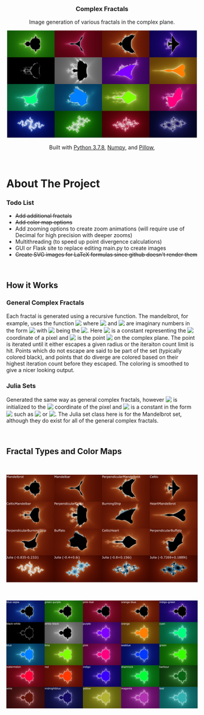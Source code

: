<!-- Project Header -->

<br />
<p align="center">

  <h3 align="center">Complex Fractals</h3>

  <p align="center">
    Image generation of various fractals in the complex plane.
    <!-- TODO: create some high rez images for an imgur gallery?
    <br />
    <a href="https://imgur.com/gallery/jqMogwz"><strong>4000x4000 Example Output Images »</strong></a>
    <br />
    TODO end -->
  </p>
</p>

<p align="center">
  <img src="Images\OutputExamples.png" alt="Line Examples" width="500">
</p>

<p align="center">Built with 
  <a href="https://www.python.org/downloads/release/python-378/">Python 3.7.8</a>, 
  <a href="https://numpy.org/">Numpy</a>, and
  <a href="https://pillow.readthedocs.io/en/stable/">Pillow</a>, 
</p>

<br>


# About The Project

### Todo List
- <del>Add additional fractals</del>
- <del>Add color map options</del>
- Add zooming options to create zoom animations (will require use of Decimal for high precision with deeper zooms)
- Multithreading (to speed up point divergence calculations)
- GUI or Flask site to replace editing main.py to create images
- <del>Create SVG images for LaTeX formulas since github doesn't render them</del>

<br>

## How it Works

### General Complex Fractals
Each fractal is generated using a recursive function. The mandelbrot, for example, uses the function <!-- $\color{#83a598}f_{n+1}(z) = f_{n}^{2}+c$ --> <img style="transform: translateY(0.1em); background: none;" src="https://render.githubusercontent.com/render/math?math=%5Ccolor%7B%2383a598%7Df_%7Bn%2B1%7D(z)%20%3D%20f_%7Bn%7D%5E%7B2%7D%2Bc"> where <!-- $\color{#83a598}f_i$ --> <img style="transform: translateY(0.1em); background: none;" src="https://render.githubusercontent.com/render/math?math=%5Ccolor%7B%2383a598%7Df_i"> and <!-- $\color{#83a598}c$ --> <img style="transform: translateY(0.1em); background: none;" src="https://render.githubusercontent.com/render/math?math=%5Ccolor%7B%2383a598%7Dc"> are imaginary numbers in the form <!-- $\color{#83a598}a+bi$ --> <img style="transform: translateY(0.1em); background: none;" src="https://render.githubusercontent.com/render/math?math=%5Ccolor%7B%2383a598%7Da%2Bbi"> with <!-- $\color{#83a598}i$ --> <img style="transform: translateY(0.1em); background: none;" src="https://render.githubusercontent.com/render/math?math=%5Ccolor%7B%2383a598%7Di"> being the <!-- $\color{#83a598}\sqrt{-1}$ --> <img style="transform: translateY(0.1em); background: none;" src="https://render.githubusercontent.com/render/math?math=%5Ccolor%7B%2383a598%7D%5Csqrt%7B-1%7D">. Here <!-- $\color{#83a598}c$ --> <img style="transform: translateY(0.1em); background: none;" src="https://render.githubusercontent.com/render/math?math=%5Ccolor%7B%2383a598%7Dc"> is a constant representing the <!-- $\color{#83a598}(Re, Im)$ --> <img style="transform: translateY(0.1em); background: none;" src="https://render.githubusercontent.com/render/math?math=%5Ccolor%7B%2383a598%7D(Re%2C%20Im)"> coordinate of a pixel and <!-- $\color{#83a598}z_0$ --> <img style="transform: translateY(0.1em); background: none;" src="https://render.githubusercontent.com/render/math?math=%5Ccolor%7B%2383a598%7Dz_0"> is the point <!-- $\color{#83a598}(0,0)$ --> <img style="transform: translateY(0.1em); background: none;" src="https://render.githubusercontent.com/render/math?math=%5Ccolor%7B%2383a598%7D(0%2C0)"> on the complex plane. The point is iterated until it either escapes a given radius or the iteraiton count limit is hit. Points which do not escape are said to be part of the set (typically colored black), and points that do diverge are colored based on their highest iteration count before they escaped. The coloring is smoothed to give a nicer looking output.

### Julia Sets
Generated the same way as general complex fractals, however <!-- $\color{#83a598}z_0$ --> <img style="transform: translateY(0.1em); background: none;" src="https://render.githubusercontent.com/render/math?math=%5Ccolor%7B%2383a598%7Dz_0"> is initialized to the <!-- $\color{#83a598}(Re, Im)$ --> <img style="transform: translateY(0.1em); background: none;" src="https://render.githubusercontent.com/render/math?math=%5Ccolor%7B%2383a598%7D(Re%2C%20Im)"> coordinate of the pixel and <!-- $\color{#83a598}c$ --> <img style="transform: translateY(0.1em); background: none;" src="https://render.githubusercontent.com/render/math?math=%5Ccolor%7B%2383a598%7Dc"> is a constant in the form <!-- $\color{#83a598}a+bi$ --> <img style="transform: translateY(0.1em); background: none;" src="https://render.githubusercontent.com/render/math?math=%5Ccolor%7B%2383a598%7Da%2Bbi"> such as <!-- $\color{#83a598}-0.7269+0.1889i$ --> <img style="transform: translateY(0.1em); background: none;" src="https://render.githubusercontent.com/render/math?math=%5Ccolor%7B%2383a598%7D-0.7269%2B0.1889i"> or <!-- $\color{#83a598}-0.4+0.6i$ --> <img style="transform: translateY(0.1em); background: none;" src="https://render.githubusercontent.com/render/math?math=%5Ccolor%7B%2383a598%7D-0.4%2B0.6i">. The Julia set class here is for the Mandelbrot set, although they do exist for all of the general complex fractals.

<br>


## Fractal Types and Color Maps
<br>

<p align="left">
  <img src="Images\FractalTypes.png" alt="Line Examples" width="1000">
</p>

<br>

<p align="left">
  <img src="Images\ColorOptions.png" alt="Line Examples" width="1250">
</p>

<br>
